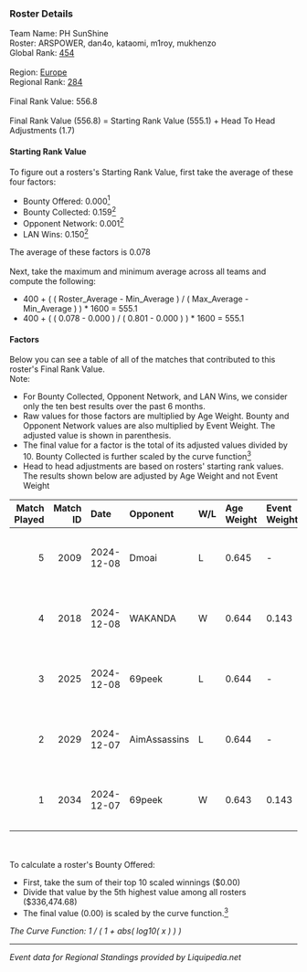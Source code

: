 ### Roster Details<br />
Team Name: PH SunShine<br />
Roster: ARSPOWER, dan4o, kataomi, m1roy, mukhenzo<br />
Global Rank: [454](../standings_global.md)<br />
<br />
Region: [Europe]( ../standings_europe.md)<br />
Regional Rank: [284]( ../standings_europe.md)<br />
<br />
Final Rank Value:  556.8<br />
<br />
Final Rank Value (556.8) = Starting Rank Value (555.1) + Head To Head Adjustments (1.7)<br />

#### Starting Rank Value<br />
To figure out a rosters's Starting Rank Value, first take the average of these four factors:<br />
- Bounty Offered: 0.000[<sup>1</sup>](#table2)
- Bounty Collected: 0.159[<sup>2</sup>](#table1)
- Opponent Network: 0.001[<sup>2</sup>](#table1)
- LAN Wins: 0.150[<sup>2</sup>](#table1)

The average of these factors is 0.078<br />
<br />
Next, take the maximum and minimum average across all teams and compute the following:<br />
- 400 + ( ( Roster_Average - Min_Average ) / ( Max_Average - Min_Average ) ) * 1600 = 555.1
- 400 + ( ( 0.078 - 0.000 ) / ( 0.801 - 0.000 ) ) * 1600 = 555.1


#### Factors<br />
Below you can see a table of all of the matches that contributed to this roster's Final Rank Value.<br />
Note:<br />

- For Bounty Collected, Opponent Network, and LAN Wins, we consider only the ten best results over the past 6 months.
- Raw values for those factors are multiplied by Age Weight. Bounty and Opponent Network values are also multiplied by Event Weight. The adjusted value is shown in parenthesis.
- The final value for a factor is the total of its adjusted values divided by 10. Bounty Collected is further scaled by the curve function[<sup>3</sup>](#curveFunction)
- Head to head adjustments are based on rosters' starting rank values. The results shown below are adjusted by Age Weight and not Event Weight
<span id="table1"></span><br />


| Match Played | Match ID | Date       | Opponent     | W/L | Age Weight | Event Weight | Bounty Collected | Opponent Network | LAN Wins  | H2H Adj. | Roster                                    |
| -: | -: | :- | :- | :- | :- | :- | :- | :- | :- | -: | :- |
|            5 |     2009 | 2024-12-08 | Dmoai        | L   | 0.645      | -            | -                | -                | -         |   -11.45 | ARSPOWER, dan4o, kataomi, m1roy, mukhenzo |
|            4 |     2018 | 2024-12-08 | WAKANDA      | W   | 0.644      | 0.143        | 0.000 (0.000)    | 0.000 (0.000)    | 1 (0.644) |     5.38 | ARSPOWER, dan4o, kataomi, m1roy, mukhenzo |
|            3 |     2025 | 2024-12-08 | 69peek       | L   | 0.644      | -            | -                | -                | -         |    -5.23 | ARSPOWER, dan4o, kataomi, m1roy, mukhenzo |
|            2 |     2029 | 2024-12-07 | AimAssassins | L   | 0.644      | -            | -                | -                | -         |    -2.19 | ARSPOWER, dan4o, kataomi, m1roy, mukhenzo |
|            1 |     2034 | 2024-12-07 | 69peek       | W   | 0.643      | 0.143        | 0.001 (0.000)    | 0.120 (0.011)    | 1 (0.643) |    15.23 | ARSPOWER, dan4o, kataomi, m1roy, mukhenzo |

<br />
<span id="table2"></span><br />
To calculate a roster's Bounty Offered:<br />

- First, take the sum of their top 10 scaled winnings ($0.00)
- Divide that value by the 5th highest value among all rosters ($336,474.68)
- The final value (0.00) is scaled by the curve function.[<sup>3</sup>](#curveFunction)

<span id="curveFunction"></span>_The Curve Function: 1 / ( 1 + abs( log10( x ) ) )_<br />

---
_Event data for Regional Standings provided by Liquipedia.net_<br />
